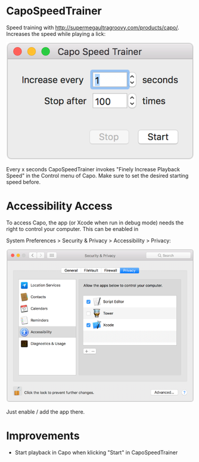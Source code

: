 # CapoSpeedTrainer
Speed training with http://supermegaultragroovy.com/products/capo/. Increases the speed while playing a lick:

![Screenshot](Documentation/Screenshot.png)

Every x seconds CapoSpeedTrainer invokes "Finely Increase Playback Speed" in the Control menu of Capo. Make sure to set the desired starting speed before.

# Accessibility Access
To access Capo, the app (or Xcode when run in debug mode) needs the right to control your computer. This can be enabled in 

System Preferences > Security & Privacy > Accessibility > Privacy:

![Privacy Settings](Documentation/AccessibilityPrivacy.png)

Just enable / add the app there.

# Improvements

- Start playback in Capo when klicking "Start" in CapoSpeedTrainer
